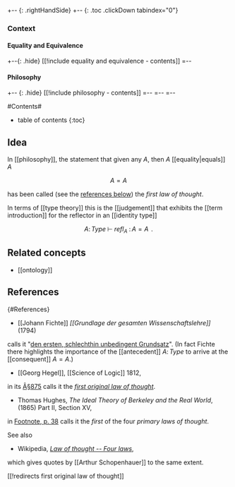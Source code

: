 
+-- {: .rightHandSide}
+-- {: .toc .clickDown tabindex="0"}
### Context
#### Equality and Equivalence
+--{: .hide}
[[!include equality and equivalence - contents]]
=--
#### Philosophy
+-- {: .hide}
[[!include philosophy - contents]]
=--
=--
=--

#Contents#
* table of contents
{:toc}

## Idea

In [[philosophy]], the statement that given any $A$, then $A$ [[equality|equals]] $A$

$$
  A = A
$$

has been called (see the [references below](#References)) the _first law of thought_. 

In terms of [[type theory]] this is the [[judgement]] that exhibits the [[term introduction]] for the reflector in an [[identity type]]

$$
  A \colon Type \;\vdash\; refl_A \;\colon A = A\;
  \,.
$$

## Related concepts

* [[ontology]]

## References
 {#References}

* [[Johann Fichte]]  _[[Grundlage der gesamten Wissenschaftslehre]]_ (1794) 

calls it   "[den ersten, schlechthin unbedingent Grundsatz](Grundlage+der+gesamten+Wissenschaftslehre#ErsterGrundsatz)". (In fact Fichte there highlights the importance of the [[antecedent]] $A \colon Type$ to arrive at the [[consequent]] $A = A$.)

* [[Georg Hegel]], [[Science of Logic]] 1812, 

in its [Â§875](https://ncatlab.org/nlab/show/Science+of+Logic#875) calls it the _[first original law of thought](https://ncatlab.org/nlab/show/Science+of+Logic#FirstOriginalLawOfThought)_.

* Thomas Hughes, _The Ideal Theory of Berkeley and the Real World_, (1865) Part II, Section XV, 

in [Footnote, p. 38](https://archive.org/stream/idealtheoryberk01hughgoog#page/n48/mode/2up) calls it the _first_ of the four _primary laws of thought_.

See also 

* Wikipedia, _[Law of thought -- Four laws](https://en.wikipedia.org/wiki/Law_of_thought#Four_laws)_, 

which gives quotes by [[Arthur Schopenhauer]] to the same extent.


[[!redirects first original law of thought]]
